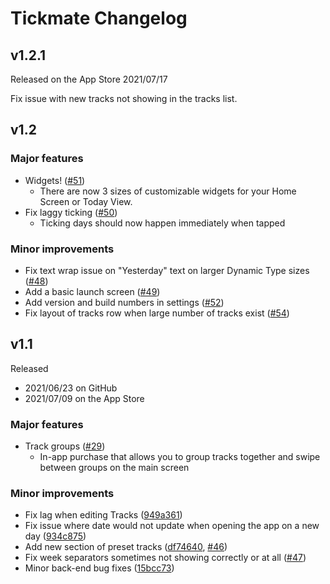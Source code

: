 # Tickmate Changelog

## v1.2.1

Released on the App Store 2021/07/17

Fix issue with new tracks not showing in the tracks list.

## v1.2

### Major features

+ Widgets!
([#51](https://github.com/Isvvc/Tickmate-iOS/pull/51))
  + There are now 3 sizes of customizable widgets for your Home Screen or Today View.
+ Fix laggy ticking
([#50](https://github.com/Isvvc/Tickmate-iOS/issues/50))
  + Ticking days should now happen immediately when tapped

### Minor improvements

+ Fix text wrap issue on "Yesterday" text on larger Dynamic Type sizes
([#48](https://github.com/Isvvc/Tickmate-iOS/issues/48))
+ Add a basic launch screen
([#49](https://github.com/Isvvc/Tickmate-iOS/issues/49))
+ Add version and build numbers in settings
([#52](https://github.com/Isvvc/Tickmate-iOS/issues/52))
+ Fix layout of tracks row when large number of tracks exist
([#54](https://github.com/Isvvc/Tickmate-iOS/issues/54))

## v1.1

Released

+ 2021/06/23 on GitHub
+ 2021/07/09 on the App Store

### Major features

+ Track groups
([#29](https://github.com/Isvvc/Tickmate-iOS/pull/29))
  + In-app purchase that allows you to group tracks together and swipe between groups on the main screen

### Minor improvements

+ Fix lag when editing Tracks
([949a361](https://github.com/Isvvc/Tickmate-iOS/commit/949a3619418b0896a61bbb3dc54569f3b834e41d))
+ Fix issue where date would not update when opening the app on a new day
([934c875](https://github.com/Isvvc/Tickmate-iOS/commit/934c8755327b20a1636dac4a28b3c0af1dd3eb58))
+ Add new section of preset tracks
([df74640](https://github.com/Isvvc/Tickmate-iOS/commit/df74640dff3619046ddd1bafa685cd4b597b7b4d), [#46](https://github.com/Isvvc/Tickmate-iOS/pull/46))
+ Fix week separators sometimes not showing correctly or at all
([#47](https://github.com/Isvvc/Tickmate-iOS/pull/47))
+ Minor back-end bug fixes
([15bcc73](https://github.com/Isvvc/Tickmate-iOS/commit/15bcc734103871d9e455a107b4edb0592cc9f99e))
